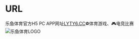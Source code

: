 # URL
乐鱼体育官方H5 PC APP网址[LYTY6.CC](https://lyty6.cc "LYTY6.CC")⚽️体育游戏、🎮电竞比赛
![乐鱼体育LOGO](https://avatars.githubusercontent.com/u/95761600?s=120&v=4 "乐鱼体育LOGO")
